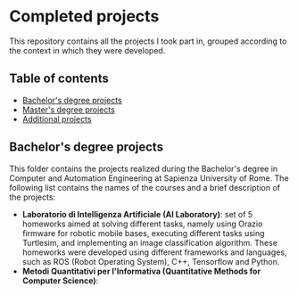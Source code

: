 # Completed projects

This repository contains all the projects I took part in, grouped according to the context in which they were developed.

## Table of contents
* [Bachelor's degree projects](#bachelor)
* [Master's degree projects](#master)
* [Additional projects](#add)

## Bachelor's degree projects
This folder contains the projects realized during the Bachelor's degree in Computer and Automation Engineering at Sapienza University of Rome. The following list contains the names of the courses and a brief description of the projects:

* **Laboratorio di Intelligenza Artificiale (AI Laboratory)**: set of 5 homeworks aimed at solving different tasks, namely using Orazio firmware for robotic mobile bases, executing different tasks using Turtlesim, and implementing an image classification algorithm. These homeworks were developed using different frameworks and languages, such as ROS (Robot Operating System), C++, Tensorflow and Python.
* **Metodi Quantitativi per l'Informativa (Quantitative Methods for Computer Science)**:



